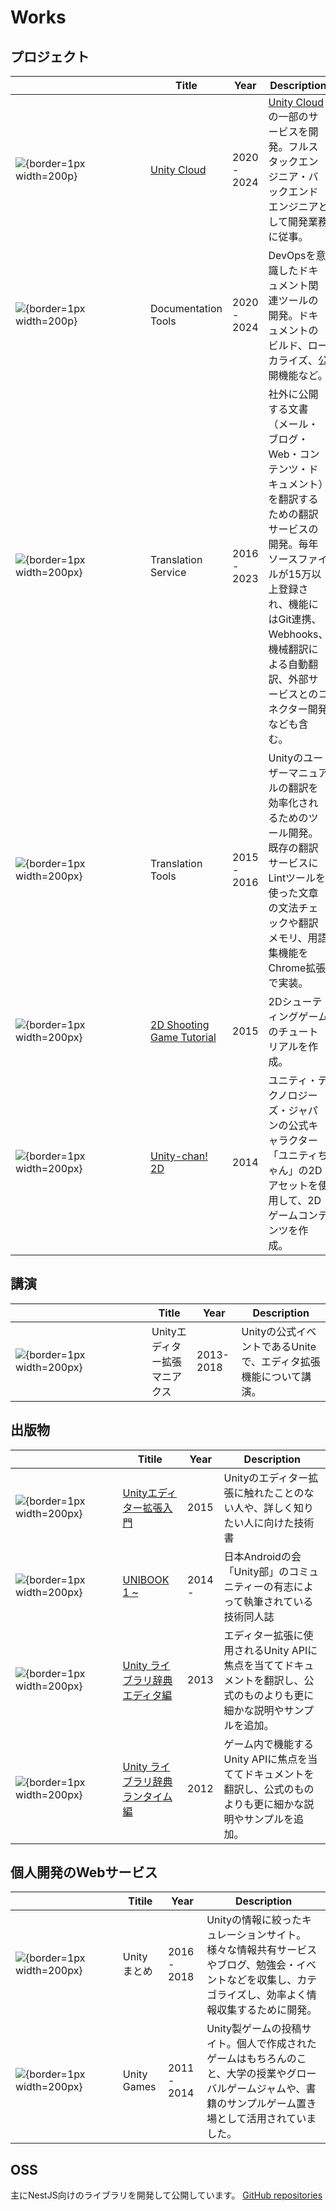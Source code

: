 # Works

## プロジェクト

| <div style="width:200px"></div>                                            | Title                                                                                      | Year        | Description                                                                                                                                                                                                                                |
| -------------------------------------------------------------------------- | ------------------------------------------------------------------------------------------ | ----------- | ------------------------------------------------------------------------------------------------------------------------------------------------------------------------------------------------------------------------------------------ |
| ![](/images/unity_cloud.jpg){border=1px width=200p}                        | [Unity Cloud](https://cloud.unity.com/)                                                    | 2020 - 2024 | [Unity Cloud](https://cloud.unity.com/)の一部のサービスを開発。フルスタックエンジニア・バックエンドエンジニアとして開発業務に従事。                                                                                                        |
| ![](/images/no_image.jpg){border=1px width=200p}                           | Documentation Tools                                                                        | 2020 - 2024 | DevOpsを意識したドキュメント関連ツールの開発。ドキュメントのビルド、ローカライズ、公開機能など。                                                                                                                                           |
| ![](/images/no_image.jpg){border=1px width=200px}                          | Translation Service                                                                        | 2016 - 2023 | 社外に公開する文書（メール・ブログ・Web・コンテンツ・ドキュメント）を翻訳するための翻訳サービスの開発。毎年ソースファイルが15万以上登録され、機能にはGit連携、Webhooks、機械翻訳による自動翻訳、外部サービスとのコネクター開発なども含む。 |
| ![](/images/no_image.jpg){border=1px width=200px}                          | Translation Tools                                                                          | 2015 - 2016 | Unityのユーザーマニュアルの翻訳を効率化されるためのツール開発。既存の翻訳サービスにLintツールを使った文章の文法チェックや翻訳メモリ、用語集機能をChrome拡張で実装。                                                                        |
| ![](/images/5211b4745ffac6c4f1be7ba4f083bb7e.webp){border=1px width=200px} | [2D Shooting Game Tutorial](https://github.com/unity3d-jp-tutorials/2d-shooting-game/wiki) | 2015        | 2Dシューティングゲームのチュートリアルを作成。                                                                                                                                                                                             |
| ![](/images/48a038fb41056513659c48979ee7ef29.webp){border=1px width=200px} | [Unity-chan! 2D](https://unity-chan.com/contents/staff-note/ready-for-2d/)                 | 2014        | ユニティ・テクノロジーズ・ジャパンの公式キャラクター「ユニティちゃん」の2Dアセットを使用して、2Dゲームコンテンツを作成。                                                                                                                   |

## 講演

| <div style="width:200px"></div>                                            | Title                         | Year      | Description                                                      |
| -------------------------------------------------------------------------- | ----------------------------- | --------- | ---------------------------------------------------------------- |
| ![](/images/972414c513dcf3eec7ab295c033cedcc.webp){border=1px width=200px} | Unityエディター拡張マニアクス | 2013-2018 | Unityの公式イベントであるUniteで、エディタ拡張機能について講演。 |

## 出版物

| <div style="width:150px"></div>                                           | Titile                                                                                  | Year   | Description                                                                                                             |
| ------------------------------------------------------------------------- | --------------------------------------------------------------------------------------- | ------ | ----------------------------------------------------------------------------------------------------------------------- |
| ![](/images/6dbc84ddeed1201e49e2f947e5e9a6a6.png){border=1px width=200px} | [Unityエディター拡張入門](https://anchan828.github.io/editor-manual/)                   | 2015   | Unityのエディター拡張に触れたことのない人や、詳しく知りたい人に向けた技術書                                             |
| ![](/images/8daea67ae8f857bbed9bf570868f01a7.png){border=1px width=200px} | [UNIBOOK 1 ~](https://unity-bu.booth.pm/)                                               | 2014 - | 日本Androidの会「Unity部」のコミュニティーの有志によって執筆されている技術同人誌                                        |
| ![](/images/7a3f4da5108618baa49b14e1f939bea4.jpg){border=1px width=200px} | [Unity ライブラリ辞典 エディタ編](https://www.cutt.co.jp/book/978-4-87783-286-5.html)   | 2013   | エディター拡張に使用されるUnity APIに焦点を当ててドキュメントを翻訳し、公式のものよりも更に細かな説明やサンプルを追加。 |
| ![](/images/9e3f59820c8e46caf970801070ae58dd.jpg){border=1px width=200px} | [Unity ライブラリ辞典 ランタイム編](https://www.cutt.co.jp/book/978-4-87783-285-8.html) | 2012   | ゲーム内で機能するUnity APIに焦点を当ててドキュメントを翻訳し、公式のものよりも更に細かな説明やサンプルを追加。         |

## 個人開発のWebサービス

| <div style="width:150px"></div>                       | Titile       | Year        | Description                                                                                                                                                   |
| ----------------------------------------------------- | ------------ | ----------- | ------------------------------------------------------------------------------------------------------------------------------------------------------------- |
| ![](/images/unity-matome.png){border=1px width=200px} | Unity まとめ | 2016 - 2018 | Unityの情報に絞ったキュレーションサイト。様々な情報共有サービスやブログ、勉強会・イベントなどを収集し、カテゴライズし、効率よく情報収集するために開発。       |
| ![](/images/unity-games.webp){border=1px width=200px} | Unity Games  | 2011 - 2014 | Unity製ゲームの投稿サイト。個人で作成されたゲームはもちろんのこと、大学の授業やグローバルゲームジャムや、書籍のサンプルゲーム置き場として活用されていました。 |

## OSS

主にNestJS向けのライブラリを開発して公開しています。
[GitHub repositories](https://github.com/anchan828?tab=repositories)
